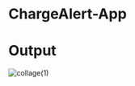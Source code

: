 # ChargeAlert-App

# Output


![collage(1)](https://user-images.githubusercontent.com/95422029/229882836-dfd2b582-4736-4330-8777-4d3b4cf5a0be.jpg)
